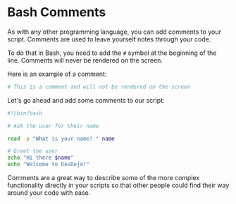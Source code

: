 # Bash Comments

As with any other programming language, you can add comments to your script. Comments are used to leave yourself notes through your code. 

To do that in Bash, you need to add the `#` symbol at the beginning of the line. Comments will never be rendered on the screen.

Here is an example of a comment:

```bash
# This is a comment and will not be rendered on the screen
```

Let's go ahead and add some comments to our script:

```bash
#!/bin/bash

# Ask the user for their name

read -p "What is your name? " name

# Greet the user
echo "Hi there $name"
echo "Welcome to DevDojo!"
```

Comments are a great way to describe some of the more complex functionality directly in your scripts so that other people could find their way around your code with ease.